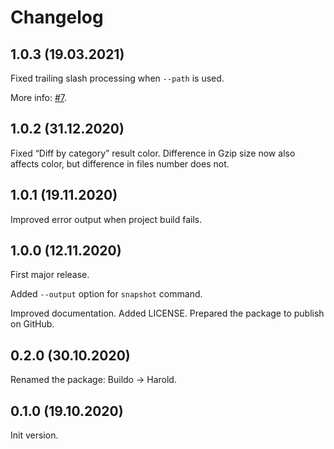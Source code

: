 # Changelog

## 1.0.3 (19.03.2021)

Fixed trailing slash processing when `--path` is used.

More info: [#7](https://github.com/funbox/harold/issues/7).


## 1.0.2 (31.12.2020)

Fixed “Diff by category” result color. Difference in Gzip size now also affects
color, but difference in files number does not.


## 1.0.1 (19.11.2020)

Improved error output when project build fails.


## 1.0.0 (12.11.2020)

First major release.

Added `--output` option for `snapshot` command.

Improved documentation. Added LICENSE. Prepared the package to publish on GitHub. 


## 0.2.0 (30.10.2020)

Renamed the package: Buildo → Harold.


## 0.1.0 (19.10.2020)

Init version.
